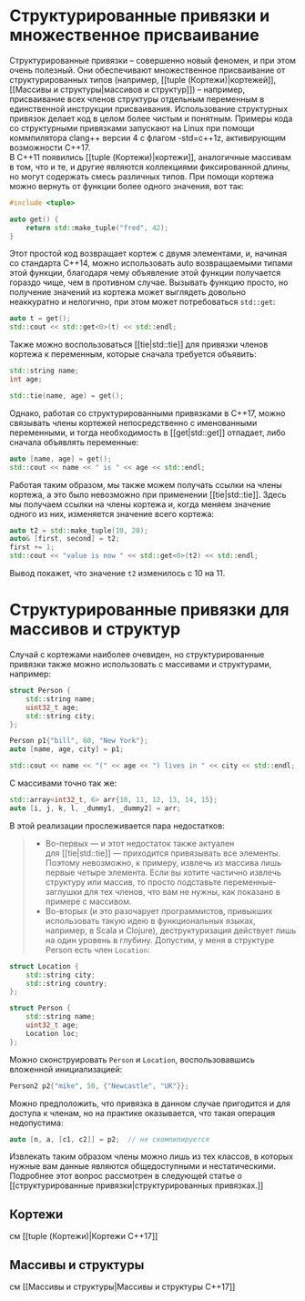 # Структурированные привязки и множественное присваивание #
Структурированные привязки – совершенно новый феномен, и при этом очень полезный. Они обеспечивают множественное присваивание от структурированных типов (например, [[tuple (Кортежи)|кортежей]], [[Массивы и структуры|массивов и структур]]) – например, присваивание всех членов структуры отдельным переменным в единственной инструкции присваивания. Использование структурных привязок делает код в целом более чистым и понятным. Примеры кода со структурными привязками запускают на Linux при помощи коммпилятора clang++ версии 4 с флагом -std=c++1z, активирующим возможности C++17.  
В C++11 появились [[tuple (Кортежи)|кортежи]], аналогичные массивам в том, что и те, и другие являются коллекциями фиксированной длины, но могут содержать смесь различных типов. При помощи кортежа можно вернуть от функции более одного значения, вот так:
```c++
#include <tuple> 

auto get() {	
	return std::make_tuple("fred", 42);
}
```
Этот простой код возвращает кортеж с двумя элементами, и, начиная со стандарта C++14, можно использовать auto возвращаемыми типами этой функции, благодаря чему объявление этой функции получается гораздо чище, чем в противном случае. Вызывать функцию просто, но получение значений из кортежа может выглядеть довольно неаккуратно и нелогично, при этом может потребоваться `std::get`:
```c++
auto t = get();
std::cout << std::get<0>(t) << std::endl;
```
Также можно воспользоваться [[tie|std::tie]] для привязки членов кортежа к переменным, которые сначала требуется объявить:
```c++
std::string name;
int age; 

std::tie(name, age) = get();
```
Однако, работая со структурированными привязками в C++17, можно связывать члены кортежей непосредственно с именованными переменными, и тогда необходимость в [[get|std::get]] отпадает, либо сначала объявлять переменные:
```c++
auto [name, age] = get();
std::cout << name << " is " << age << std::endl;
```
Работая таким образом, мы также можем получать ссылки на члены кортежа, а это было невозможно при применении [[tie|std::tie]]. Здесь мы получаем ссылки на члены кортежа и, когда меняем значение одного из них, изменяется значение всего кортежа:
```c++
auto t2 = std::make_tuple(10, 20);
auto& [first, second] = t2;
first += 1;
std::cout << "value is now " << std::get<0>(t2) << std::endl;
```
Вывод покажет, что значение `t2` изменилось с 10 на 11.

# Структурированные привязки для массивов и структур #

Случай с кортежами наиболее очевиден, но структурированные привязки также можно использовать с массивами и структурами, например:
```c++
struct Person {	
	std::string name;	
	uint32_t age;	
	std::string city;
}; 

Person p1{"bill", 60, "New York"};
auto [name, age, city] = p1;

std::cout << name << "(" << age << ") lives in " << city << std::endl;
```
С массивами точно так же:
```c++
std::array<int32_t, 6> arr{10, 11, 12, 13, 14, 15};
auto [i, j, k, l, _dummy1, _dummy2] = arr;
```
В этой реализации прослеживается пара недостатков:  
> - Во-первых — и этот недостаток также актуален для [[tie|std::tie]] — приходится привязывать все элементы. Поэтому невозможно, к примеру, извлечь из массива лишь первые четыре элемента. Если вы хотите частично извлечь cтруктуру или массив, то просто подставьте переменные-заглушки для тех членов, что вам не нужны, как показано в примере с массивом.  
> - Во-вторых (и это разочарует программистов, привыкших использовать такую идею в функциональных языках, например, в Scala и Clojure), деструктуризация действует лишь на один уровень в глубину. Допустим, у меня в структуре Person есть член `Location`:
```c++
struct Location {	
	std::string city;	
	std::string country;
}; 

struct Person {	
	std::string name;	
	uint32_t age;	
	Location loc;
};
```
  Можно сконструировать `Person` и `Location`, воспользовавшись вложенной инициализацией:
```c++
Person2 p2{"mike", 50, {"Newcastle", "UK"}};
```
Можно предположить, что привязка в данном случае пригодится и для доступа к членам, но на практике оказывается, что такая операция недопустима:
```c++
auto [n, a, [c1, c2]] = p2;  // не скомпилируется
```
Извлекать таким образом члены можно лишь из тех классов, в которых нужные вам данные являются общедоступными и нестатическими. Подробнее этот вопрос рассмотрен в следующей статье о [[структурированные привязки|структурированных привязках.]]















## Кортежи
см [[tuple (Кортежи)|Кортежи C++17]]

## Массивы и структуры
см [[Массивы и структуры|Массивы и структуры C++17]]